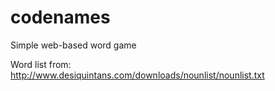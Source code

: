 # codenames
Simple web-based word game

Word list from: http://www.desiquintans.com/downloads/nounlist/nounlist.txt
